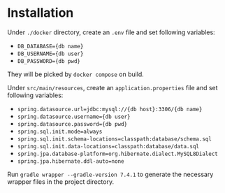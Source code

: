 # Installation

Under `./docker` directory, create an `.env` file and set following variables: 

- `DB_DATABASE={db name}`
- `DB_USERNAME={db user}`
- `DB_PASSWORD={db pwd}`

They will be picked by `docker compose` on build.

Under `src/main/resources`, create an `application.properties` file and set following variables:

- `spring.datasource.url=jdbc:mysql://{db host}:3306/{db name}`
- `spring.datasource.username={db user}`
- `spring.datasource.password={db pwd}`
- `spring.sql.init.mode=always`
- `spring.sql.init.schema-locations=classpath:database/schema.sql`
- `spring.sql.init.data-locations=classpath:database/data.sql`
- `spring.jpa.database-platform=org.hibernate.dialect.MySQL8Dialect`
- `spring.jpa.hibernate.ddl-auto=none`

Run `gradle wrapper --gradle-version 7.4.1` to generate the necessary wrapper files in the project directory.
